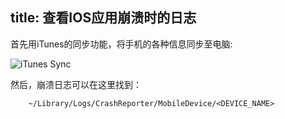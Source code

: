 title: 查看IOS应用崩溃时的日志 
---


首先用iTunes的同步功能，将手机的各种信息同步至电脑:

![iTunes Sync](../../img/crash-logs.jpg)

然后，崩溃日志可以在这里找到：

        ~/Library/Logs/CrashReporter/MobileDevice/<DEVICE_NAME>
